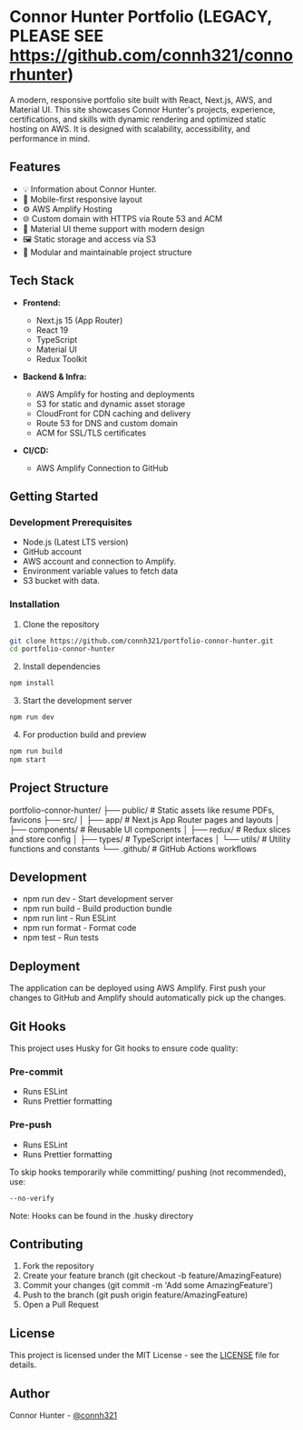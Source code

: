 # Connor Hunter Portfolio (LEGACY, PLEASE SEE https://github.com/connh321/connorhunter)

A modern, responsive portfolio site built with React, Next.js, AWS, and Material UI. This site showcases Connor Hunter's projects, experience, certifications, and skills with dynamic rendering and optimized static hosting on AWS. It is designed with scalability, accessibility, and performance in mind.

## Features

- 💡 Information about Connor Hunter.
- 📱 Mobile-first responsive layout
- ⚙️ AWS Amplify Hosting
- 🌐 Custom domain with HTTPS via Route 53 and ACM
- 🎨 Material UI theme support with modern design
- 🖼️ Static storage and access via S3
- 🧩 Modular and maintainable project structure

## Tech Stack

- **Frontend:**
  - Next.js 15 (App Router)
  - React 19
  - TypeScript
  - Material UI
  - Redux Toolkit

- **Backend & Infra:**
  - AWS Amplify for hosting and deployments
  - S3 for static and dynamic asset storage
  - CloudFront for CDN caching and delivery
  - Route 53 for DNS and custom domain
  - ACM for SSL/TLS certificates

- **CI/CD:**
  - AWS Amplify Connection to GitHub

## Getting Started

### Development Prerequisites

- Node.js (Latest LTS version)
- GitHub account
- AWS account and connection to Amplify.
- Environment variable values to fetch data
- S3 bucket with data.

### Installation

1. Clone the repository

```bash
git clone https://github.com/connh321/portfolio-connor-hunter.git
cd portfolio-connor-hunter
```

2. Install dependencies

```bash
npm install
```

3. Start the development server

```bash
npm run dev
```

4. For production build and preview

```bash
npm run build
npm start
```

## Project Structure

portfolio-connor-hunter/
├── public/ # Static assets like resume PDFs, favicons
├── src/
│ ├── app/ # Next.js App Router pages and layouts
│ ├── components/ # Reusable UI components
│ ├── redux/ # Redux slices and store config
│ ├── types/ # TypeScript interfaces
│ └── utils/ # Utility functions and constants
└── .github/ # GitHub Actions workflows

## Development

- npm run dev - Start development server
- npm run build - Build production bundle
- npm run lint - Run ESLint
- npm run format - Format code
- npm test - Run tests

## Deployment

The application can be deployed using AWS Amplify.
First push your changes to GitHub and Amplify should automatically pick up the changes.

## Git Hooks

This project uses Husky for Git hooks to ensure code quality:

### Pre-commit

- Runs ESLint
- Runs Prettier formatting

### Pre-push

- Runs ESLint
- Runs Prettier formatting

To skip hooks temporarily while committing/ pushing (not recommended), use:

```bash
--no-verify
```

Note: Hooks can be found in the .husky directory

## Contributing

1. Fork the repository
2. Create your feature branch (git checkout -b feature/AmazingFeature)
3. Commit your changes (git commit -m 'Add some AmazingFeature')
4. Push to the branch (git push origin feature/AmazingFeature)
5. Open a Pull Request

## License

This project is licensed under the MIT License - see the [LICENSE](LICENSE) file for details.

## Author

Connor Hunter - [@connh321](https://github.com/connh321)
